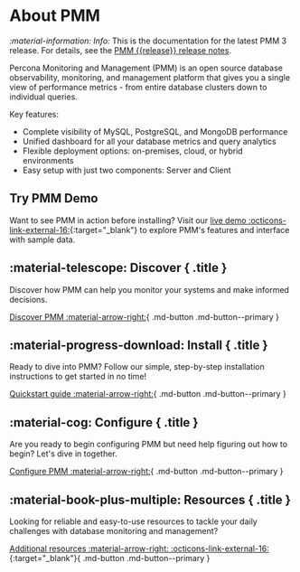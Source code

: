 # About PMM

<i info>:material-information: Info:</i> This is the documentation for the latest PMM 3 release. For details, see the [PMM {{release}} release notes](release-notes/{{release}}.md).

Percona Monitoring and Management (PMM) is an open source database observability, monitoring, and management platform that gives you a single view of performance metrics - from entire database clusters down to individual queries.

Key features:

- Complete visibility of MySQL, PostgreSQL, and MongoDB performance
- Unified dashboard for all your database metrics and query analytics
- Flexible deployment options: on-premises, cloud, or hybrid environments
- Easy setup with just two components: Server and Client

## Try PMM Demo
Want to see PMM in action before installing? Visit our [live demo :octicons-link-external-16:](https://pmmdemo.percona.com/){:target="_blank"} to explore PMM's features and interface with sample data.

<div data-grid markdown><div data-banner markdown>

## :material-telescope: Discover { .title }

Discover how PMM can help you monitor your systems and make informed decisions.

[Discover PMM :material-arrow-right:](discover-pmm/features.md){ .md-button .md-button--primary }

</div><div data-banner markdown>

## :material-progress-download: Install { .title }

Ready to dive into PMM? Follow our simple, step-by-step installation instructions to get started in no time!

[Quickstart guide :material-arrow-right:](quickstart/quickstart.md){ .md-button .md-button--primary }

</div><div data-banner markdown>

## :material-cog: Configure { .title }

Are you ready to begin configuring PMM  but need help figuring out how to begin? Let's dive in together.

[Configure PMM :material-arrow-right:](configure-pmm/configure.md){ .md-button .md-button--primary }

</div><div data-banner markdown>

## :material-book-plus-multiple: Resources { .title }

Looking for reliable and easy-to-use resources to tackle your daily challenges with database monitoring and management?

[Additional resources :material-arrow-right: :octicons-link-external-16:](https://www.percona.com/resources){:target="_blank"}{ .md-button .md-button--primary }

</div>
</div>
